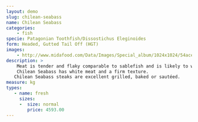```yaml
---
layout: demo
slug: chilean-seabass
name: Chilean Seabass
categories:
    - fish
specie: Patagonian Toothfish/Dissostichus Eleginoides
form: Headed, Gutted Tail Off (HGT)
images:
    - http://www.midafood.com/Data/Images/Special_album/1024x1024/54ace5947628a592.jpg
description: >
    Meat is tender and flaky comparable to sablefish and is likely to work well in similar preparations.
    Chilean Seabass has white meat and a firm texture.
   Chilean Seabass steaks are excellent grilled, baked or sautéed.
measure: kg
types:
   - name: fresh
     sizes:
     -  size: normal
        price: 4593.00
---
```

